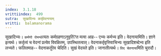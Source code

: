 ```yaml
---
index:  3.1.18
vrittiindex:  499
sutra:  सुखादिभ्यः कर्तृवेदनायाम्
vritti:  balamanorama 
---
```


सुखादिभ्यः। `कर्मणो रोमन्थे`त्यतः कर्मग्रहणाऽनुवृतिं?त मत्वा आह-- एभ्यः कर्मभ्य इति। वेदनायामिति। ज्ञाने इत्यर्थः। कर्तृत्वं च वेदनां प्रत्येव विवक्षितम्, उपस्थितत्वात्। वेदनाकर्तृवृत्तिवाचिभ्यः सुखादिशब्देभ्य इति लभ्यते। फलितमाह-- वेदनाकर्तुरेव चेदिति। सुखं वेदयते इति। जानातीत्यर्थः। `विद चेतनाया`मिति चुरादौ।

